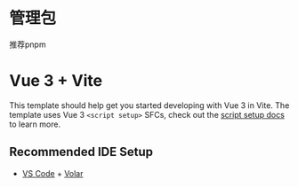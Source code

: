 <!--
 * @Author: lee
 * @Date: 2022-11-09 17:16:14
 * @LastEditTime: 2022-11-09 17:20:23
-->
# 管理包
推荐pnpm
# Vue 3 + Vite

This template should help get you started developing with Vue 3 in Vite. The template uses Vue 3 `<script setup>` SFCs, check out the [script setup docs](https://v3.vuejs.org/api/sfc-script-setup.html#sfc-script-setup) to learn more.

## Recommended IDE Setup

- [VS Code](https://code.visualstudio.com/) + [Volar](https://marketplace.visualstudio.com/items?itemName=Vue.volar)
